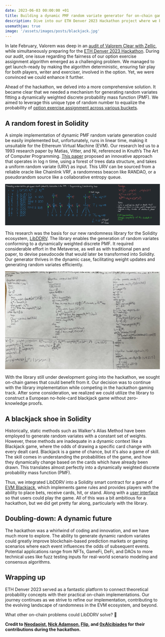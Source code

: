 ```yaml
---
date: 2023-06-03 00:00:00 +01
title: Building a dynamic PMF random variate generator for on-chain games
description: Dive into our ETH Denver 2023 Hackathon project where we built a Dynamic PMF Random Variate Generator using Solidity for blockchain-based games. Discover how this innovation enhances fairness for on-chain games.
usemathjax: true
image: '/assets/images/posts/blackjack.jpg'
---
```


In late February, Valorem was deep in an
[audit of Valorem Clear with Zellic](https://github.com/valorem-labs-inc/valorem-core/blob/master/audits/Valorem_April_2023_-_Zellic_Audit_Report.pdf),
while simultaneously preparing for the
[ETH Denver 2023 Hackathon](https://www.ethdenver.com/). During our
audit, one issue regarding the fairness of our option exercise assignment
algorithm emerged as a challenging problem. We managed to get launch-ready by
making the algorithm deterministic, ensuring fair play for both players, writer
and exerciser, involved in the option. Yet, we were convinced we could
enhance it further.

Ahead of the hackathon, we delved into a more comprehensive solution. It became
clear that we needed a mechanism for generating random variates fitting a
dynamically weighted discrete probability mass function (PMF). We aimed to
leverage this unique type of random number to equalize the probability of
[option exercise assignment across various buckets](https://valorem.xyz/docs/clear-litepaper/#fair-exercise-assignment).

## A random forest in Solidity

A simple implementation of dynamic PMF random variate generation could be
easily implemented but, unfortunately, runs in linear time, making it
unsuitable for the Ethereum Virtual Machine (EVM). Our research led us to a
1993 research paper by Matias, Vitter, and Ni, referenced in Knuth’s The Art
of Computer Programming.
[This paper](https://kuscholarworks.ku.edu/bitstream/handle/1808/7224/MVN03.dynamic_rv_gen.pdf)
proposed an innovative approach that operates in log n time, using a forest of
trees data structure, and takes a uniform random variate (URV) as input. This
URV can be sourced from a reliable oracle like Chainlink VRF, a randomness
beacon like RANDAO, or a pseudorandom source like a collaborative entropy queue.

![Working on LibDDRV in the metaverse](/assets/images/posts/metaverse-coworking.jpg)

This research was the basis for our new randomness library for the Solidity
ecosystem, [LibDDRV](https://github.com/valorem-labs-inc/LibDDRV).
The library enables the generation of random variates conforming to a
dynamically weighted discrete PMF. It required considerable effort in the
Metaverse, as well as with traditional pen and paper, to devise pseudocode
that would later be transformed into Solidity. Our generator thrives
in the dynamic case, facilitating weight updates and generating random variates
efficiently.

![Working on LibDDRV with pencil and paper](/assets/images/posts/pencil-and-paper.jpg)

With the library still under development going into the hackathon, we sought
on-chain games that could benefit from it. Our decision was to continue with
the library implementation while competing in the hackathon gaming track.
After some consideration, we realized we could utilize the library to
construct a European no-hole-card blackjack game without zero-knowledge proofs.

## A blackjack shoe in Solidity

Historically, static methods such as Walker's Alias Method have been
employed to generate random variates with a constant set of weights. However,
these methods are inadequate in a dynamic context like a Blackjack game,
where the odds of drawing a specific card change with every dealt card.
Blackjack is a game of chance, but it's also a game of skill. The skill comes in
understanding the probabilities of the game, and how they dynamically change
based on the cards which have already been drawn. This translates almost
perfectly into a dynamically weighted discrete probability mass function (PMF).

Thus, we integrated LibDDRV into a Solidity smart contract for a game of
[EVM Blackjack](https://github.com/valorem-labs-inc/evm-blackjack),
which implements game rules and provides players with the ability to place
bets, receive cards, hit, or stand. Along with a
[user interface](https://github.com/valorem-labs-inc/evm-blackjack-ui) so that
users could play the game. All of this was a bit ambitious for a hackathon, but
we did get pretty far along, particularly with the library.

## Doubling-down: A dynamic future

The hackathon was a whirlwind of coding and innovation, and we have much more
to explore. The ability to generate dynamic random variates could greatly
improve blockchain-based prediction markets or gaming scenarios where each event
influences the odds of subsequent events. Potential applications range from
NFTs, GameFi, DeFi, and DAOs to more technical uses like fuzz testing inputs
for real-world scenario modeling and consensus algorithms.

## Wrapping up

ETH Denver 2023 served as a fantastic platform to connect theoretical
probability concepts with their practical on-chain implementations. Our journey
continues as we strive to refine our implementation, contributing to the
evolving landscape of randomness in the EVM ecosystem, and beyond.

What other on-chain problems could LibDDRV solve? 🤔

**Credit to [Neodaoist](https://twitter.com/neodaoist),
[Nick Adamson](https://twitter.com/nickadams0n),
[Flip](https://twitter.com/flip_liquide), and
[0xAlcibiades](https://twitter.com/0xAlcibiades) for their contributions during
the hackathon.** 

